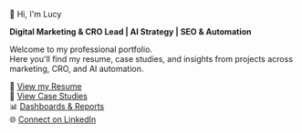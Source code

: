 👋 Hi, I'm Lucy

**Digital Marketing & CRO Lead | AI Strategy | SEO & Automation**

Welcome to my professional portfolio.  
Here you'll find my resume, case studies, and insights from projects across marketing, CRO, and AI automation.

📄 [View my Resume](resume.md)  
💼 [View Case Studies](case-studies.md)  
📊 [Dashboards & Reports](dashboards.md)  
🌐 [Connect on LinkedIn](https://linkedin.com/in/yourprofile)  
